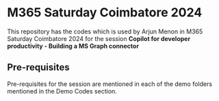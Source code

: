 # M365 Saturday Coimbatore 2024

This repository has the codes which is used by Arjun Menon in M365 Saturday Coimbatore 2024 for the session **Copilot for developer productivity - Building a MS Graph connector**

## Pre-requisites

Pre-requisites for the session are mentioned in each of the demo folders mentioned in the Demo Codes section.
